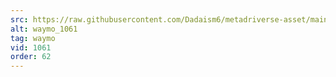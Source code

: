 ```yaml
---
src: https://raw.githubusercontent.com/Dadaism6/metadriverse-asset/main/script-waymo-output-newcompressed/waymo_1061.mp4
alt: waymo_1061
tag: waymo
vid: 1061
order: 62
---
```

